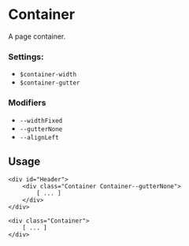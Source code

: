 Container
=========

A page container.

### Settings:

- `$container-width`
- `$container-gutter`

### Modifiers

- `--widthFixed`
- `--gutterNone`
- `--alignLeft`


Usage
-----

    <div id="Header">
        <div class="Container Container--gutterNone">
            [ ... ]
        </div>
    </div>

    <div class="Container">
        [ ... ]
    </div>



